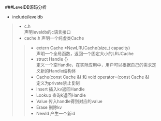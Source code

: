 ###LevelDB源码分析
* include/leveldb
>* c.h   
  声明leveldb的c语言接口  
>* cache.h 声明一个纯虚类Cache  
>>* extern Cache *NewLRUCache(size_t capacity)  
声明一个全局函数，返回一个固定大小的LRUCache  
>>* struct Handle {}  
定义一个空Handle，在实际应用中，用户可以根据自己的需求定义新的Handle结构体  
>>* Cache(const Cache &) 和 void operator=(const Cache &)  
定义为private禁止复制
>>* Insert 插入kv返回Handle  
>>* Lookup 查询k返回Handle  
>>* Value 传入handle得到对应的value   
>>* Erase 删除kv  
>>* NewId 产生一个新id  